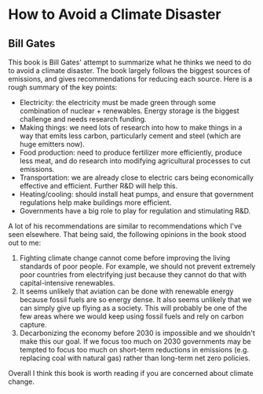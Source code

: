 # How to Avoid a Climate Disaster

## Bill Gates

This book is Bill Gates' attempt to summarize what he thinks we need to do to
avoid a climate disaster. The book largely follows the biggest sources of
emissions, and gives recommendations for reducing each source. Here is a rough
summary of the key points:

- Electricity: the electricity must be made green through some combination of
  nuclear + renewables. Energy storage is the biggest challenge and needs
  research funding.
- Making things: we need lots of research into how to make things in a way that
  emits less carbon, particularly cement and steel (which are huge emitters
  now).
- Food production: need to produce fertilizer more efficiently, produce less
  meat, and do research into modifying agricultural processes to cut emissions.
- Transportation: we are already close to electric cars being economically
  effective and efficient. Further R&D will help this.
- Heating/cooling: should install heat pumps, and ensure that government
  regulations help make buildings more efficient.
- Governments have a big role to play for regulation and stimulating R&D.

A lot of his recommendations are similar to recommendations which I've seen
elsewhere. That being said, the following opinions in the book stood out to me:

1. Fighting climate change cannot come before improving the living standards of
   poor people. For example, we should not prevent extremely poor countries
   from electrifying just because they cannot do that with capital-intensive
   renewables.
2. It seems unlikely that aviation can be done with renewable energy because
   fossil fuels are so energy dense. It also seems unlikely that we can simply
   give up flying as a society. This will probably be one of the few areas
   where we would keep using fossil fuels and rely on carbon capture.
3. Decarbonizing the economy before 2030 is impossible and we shouldn't make
   this our goal. If we focus too much on 2030 governments may be tempted to
   focus too much on short-term reductions in emissions (e.g. replacing coal
   with natural gas) rather than long-term net zero policies.

Overall I think this book is worth reading if you are concerned about climate
change.

